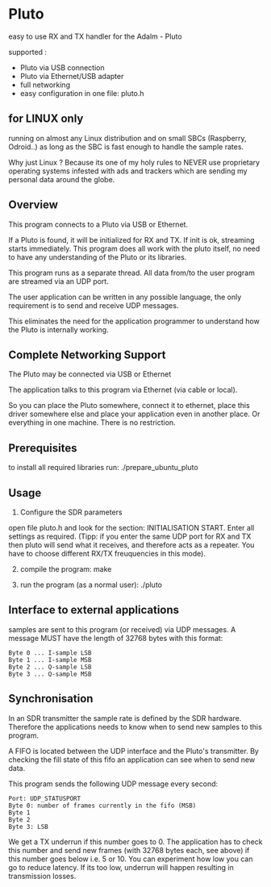 # Pluto
easy to use RX and TX handler for the Adalm - Pluto

supported :

- Pluto via USB connection
- Pluto via Ethernet/USB adapter
- full networking 
- easy configuration in one file: pluto.h


## for LINUX only

running on almost any Linux distribution and
on small SBCs (Raspberry, Odroid..) as long as the SBC is fast enough to handle the sample rates.

Why just Linux ? 
Because its one of my holy rules to NEVER use proprietary operating systems infested with ads and trackers which are sending my personal data around the globe.

## Overview

This program connects to a Pluto via USB or Ethernet.

If a Pluto is found, it will be initialized for RX and TX. If init is ok, streaming starts immediately.
This program does all work with the pluto itself, no need to have any understanding of the Pluto or its libraries.

This program runs as a separate thread. All data from/to the user program are streamed via an UDP port.

The user application can be written in any possible language, the only requirement is to send and receive UDP messages.

This eliminates the need for the application programmer to understand how the Pluto is internally working.

## Complete Networking Support

The Pluto may be connected via USB or Ethernet

The application talks to this program via Ethernet (via cable or local).

So you can place the Pluto somewhere, connect it to ethernet, place this driver somewhere else and place your application even in another place. Or everything in one machine. There is no restriction.

## Prerequisites

to install all required libraries run: ./prepare_ubuntu_pluto

## Usage

1) Configure the SDR parameters

open file pluto.h and look for the section: INITIALISATION START. Enter all settings as required. (Tipp: if you enter the same UDP port for RX and TX then pluto will send what it receives, and therefore acts as a repeater. You have to choose different RX/TX freuquencies in this mode).

2) compile the program: make 

3) run the program (as a normal user):  ./pluto

## Interface to external applications

samples are sent to this program (or received) via UDP messages. A message MUST have the length of 32768 bytes with this format:
```
Byte 0 ... I-sample LSB
Byte 1 ... I-sample MSB
Byte 2 ... Q-sample LSB
Byte 3 ... Q-sample MSB
```
## Synchronisation

In an SDR transmitter the sample rate is defined by the SDR hardware. Therefore the applications needs to know when to send new samples to this program.

A FIFO is located between the UDP interface and the Pluto's transmitter. By checking the fill state of this fifo an application can see when to send new data.

This program sends the following UDP message every second:
```
Port: UDP_STATUSPORT
Byte 0: number of frames currently in the fifo (MSB)
Byte 1
Byte 2
Byte 3: LSB
```
We get a TX underrun if this number goes to 0. The application has to check this number and send new frames (with 32768 bytes each, see above) if this number goes below i.e. 5 or 10. You can experiment how low you can go to reduce latency. If its too low, underrun will happen resulting in transmission losses.
